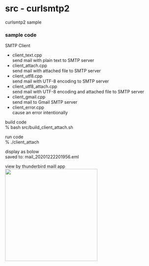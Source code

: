 src - curlsmtp2
===============

curlsmtp2 sample <br/>

### sample code
SMTP Client <br/>
- client_text.cpp <br/>
send mail with plain text to SMTP server  <br/>
- client_attach.cpp <br/>
send mail with attached file to SMTP server <br/>
- client_utf8.cpp <br/>
send mail with UTF-8 encoding to SMTP server <br/>
- client_utf8_attach.cpp <br/>
send mail with UTF-8 encoding and  attached file to SMTP server <br/>
- client_gmail.cpp <br/>
send mail to Gmail SMTP server <br/>
- client_error.cpp <br/>
cause an error intentionally <br/>


build code <br/>
% bash src/build_client_attach.sh

run code <br/>
% ./client_attach <br/>

display as bolow <br/>
saved to: mail_20201222201956.eml <br/>

view by thunderbird maill app <br/>
<image src="https://raw.githubusercontent.com/ohwada/MAC_cpp_Samples/master/curlsmtp2/screenshot/thunderbird_client_attach.png" width="300" /><br/>

